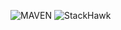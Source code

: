 ![MAVEN](https://github.com/72152AG/pipeline/actions/workflows/maven.yml/badge.svg)
![StackHawk](https://github.com/72152AG/pipeline/actions/workflows/stackhawk.yml/badge.svg)


